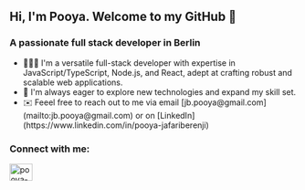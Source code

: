 <h2>Hi, I'm Pooya. Welcome to my  GitHub 👋</h1>
<h3>A passionate full stack developer in Berlin</h3>
<ul>
  <li>👨🏻‍💻 I'm a versatile full-stack developer with expertise in JavaScript/TypeScript, Node.js, and React, adept at crafting robust and scalable web applications.</li>
  <li>🌱 I'm always eager to explore new technologies and expand my skill set.</li>
  <li>✉️ Feeel free to reach out to me via email [jb.pooya@gmail.com](mailto:jb.pooya@gmail.com) or on [LinkedIn](https://www.linkedin.com/in/pooya-jafariberenji) </li>
</ul>
<h3 align="left">Connect with me:</h3>
<p align="left">
<a href="https://linkedin.com/in/pooya-jafariberenji" target="blank"><img align="center" src="https://raw.githubusercontent.com/rahuldkjain/github-profile-readme-generator/master/src/images/icons/Social/linked-in-alt.svg" alt="pooya-jafariberenji" height="30" width="40" /></a>
</p>

